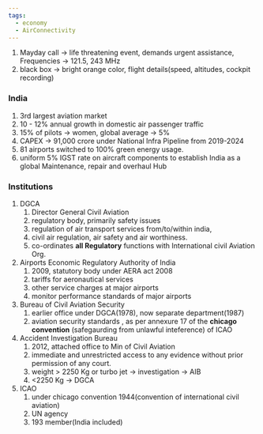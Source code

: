 ```yaml
---
tags:
  - economy
  - AirConnectivity
---
```

1. Mayday call -> life threatening event, demands urgent assistance, Frequencies -> 121.5, 243 MHz
2. black box -> bright orange color, flight details(speed, altitudes, cockpit recording)

### India
1. 3rd largest aviation market
2. 10 - 12% annual growth in domestic air passenger traffic
3. 15% of pilots -> women, global average -> 5%
4. CAPEX -> 91,000 crore under National Infra Pipeline from 2019-2024
5. 81 airports switched to 100% green energy usage.
6. uniform 5% IGST rate on aircraft components to establish India as a global Maintenance, repair and overhaul Hub
### Institutions
1. DGCA
	1. Director General Civil Aviation
	2. regulatory body, primarily safety issues
	3. regulation of air transport services from/to/within india,
	4. civil air regulation, air safety and air worthiness.
	5. co-ordinates **all Regulatory** functions with International civil Aviation Org.
2. Airports Economic Regulatory Authority of India
	1. 2009, statutory body under AERA act 2008
	2. tariffs for aeronautical services
	3. other service charges at major airports
	4. monitor performance standards of major airports
3. Bureau of Civil Aviation Security
	1. earlier office under DGCA(1978), now separate department(1987)
	2. aviation security standards , as per annexure 17 of the **chicago convention** (safegaurding from unlawful inteference) of ICAO
4. Accident Investigation Bureau
	1. 2012, attached office to Min of Civil Aviation
	2. immediate and unrestricted access to any evidence without prior permission of any court.
	3. weight > 2250 Kg or turbo jet -> investigation -> AIB
	4. <2250 Kg -> DGCA
5. ICAO
	1. under chicago convention 1944(convention of international civil aviation)
	2. UN agency
	3. 193 member(India included)